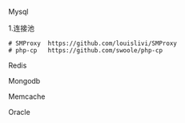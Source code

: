  Mysql
 
  1.连接池
  
    # SMProxy  https://github.com/louislivi/SMProxy 
    # php-cp   https://github.com/swoole/php-cp
  
Redis

Mongodb

Memcache

Oracle

 
